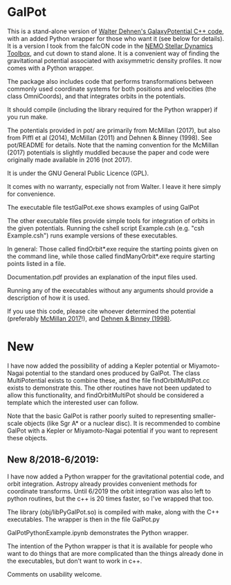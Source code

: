GalPot
============

This is a stand-alone version of [Walter Dehnen's GalaxyPotential C++ code](http://ukads.nottingham.ac.uk/abs/1998MNRAS.294..429D), with an added Python wrapper for those who want it (see below for details). It is a version I took from the falcON code in the [NEMO Stellar Dynamics Toolbox](http://chara.astro.umd.edu/nemo/), and cut down to stand alone. It is a convenient way of finding the gravitational potential associated with axisymmetric density profiles. It now comes with a Python wrapper.

The package also includes code that performs transformations between commonly used coordinate systems for both positions and velocities (the class OmniCoords), and that integrates orbits in the potentials.

It should compile (including the library required for the Python wrapper) if you run make.

The potentials provided in pot/ are primarily from McMillan (2017), but also from Piffl et al (2014), McMillan (2011) and Dehnen & Binney (1998). See pot/README for details. Note that the naming convention for the McMillan (2017) potentials is slightly muddled because the paper and code were originally made available in 2016 (not 2017).

It is under the GNU General Public Licence (GPL).

It comes with no warranty, especially not from Walter. I leave it here simply for convenience.

The executable file testGalPot.exe shows examples of using GalPot

The other executable files provide simple tools for integration of orbits in the given potentials. Running the cshell script Example.csh (e.g. "csh Example.csh") runs example versions of these executables.

In general: Those called findOrbit*.exe require the starting points given on the command line, while those called findManyOrbit*.exe require starting points listed in a file.

Documentation.pdf provides an explanation of the input files used.

Running any of the executables without any arguments should provide a description of how it is used.

If you use this code, please cite whoever determined the potential (preferably [McMillan 2017](http://dx.doi.org/10.1093/mnras/stw2759)!), and [Dehnen & Binney (1998)](http://dx.doi.org/10.1046/j.1365-8711.1998.01282.x).


# New

I have now added the possibility of adding a Kepler potential or Miyamoto-Nagai potential to the standard ones produced by GalPot. The class MultiPotential exists to combine these, and the file findOrbitMultiPot.cc exists to demonstrate this. The other routines have not been updated to allow this functionality, and findOrbitMultiPot should be considered a template which the interested user can follow.

Note that the basic GalPot is rather poorly suited to representing smaller-scale objects (like Sgr A* or a nuclear disc). It is recommended to combine GalPot with a Kepler or Miyamoto-Nagai potential if you want to represent these objects.

## New 8/2018-6/2019:

I have now added a Python wrapper for the gravitational potential code, and orbit integration. Astropy already provides convenient methods for coordinate transforms. Until 6/2019 the orbit integration was also left to python routines, but the c++ is 20 times faster, so I've wrapped that too. 

The library (obj/libPyGalPot.so) is compiled with make, along with the C++ executables. The wrapper is then in the file GalPot.py

GalPotPythonExample.ipynb demonstrates the Python wrapper. 

The intention of the Python wrapper is that it is available for people who want to do things that are more complicated than the things already done in the executables, but don't want to work in c++.

Comments on usability welcome.
